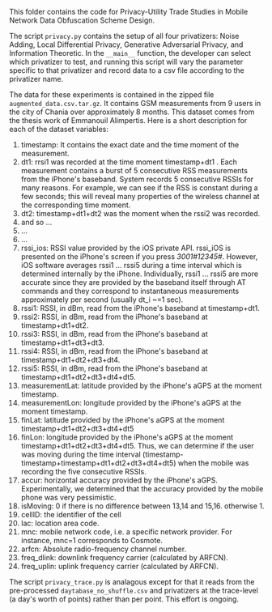 This folder contains the code for Privacy-Utility Trade Studies in Mobile Network Data Obfuscation Scheme Design.

The script `privacy.py` contains the setup of all four privatizers: Noise Adding, Local Differential Privacy, Generative Adversarial Privacy, and Information Theoretic. In the `__main__` function, the developer can select which privatizer to test, and running this script will vary the parameter specific to that privatizer and record data to a csv file according to the privatizer name.

The data for these experiments is contained in the zipped file `augmented_data.csv.tar.gz`. It contains GSM measurements from 9 users in the city of Chania over approximately 8 months. This dataset comes from the thesis work of  Emmanouil Alimpertis. Here is a short description for each of the dataset variables:

1. timestamp: It contains the exact date and the time moment of the measurement.
2. dt1: rrsi1 was recorded at the time moment timestamp+dt1 . Each measurement contains a burst of 5 consecutive RSS measurements from the iPhone's baseband. System records 5 consecutive RSSIs for many reasons. For example, we can see if the RSS is constant during a few seconds; this will reveal many properties of the wireless channel at the corresponding time moment.
3. dt2: timestamp+dt1+dt2 was the moment when the rssi2 was recorded.
4. and so ...
5. ...
6. ...
7. rssi\_ios: RSSI value provided by the iOS private API. rssi\_iOS is presented on the iPhone's screen if you press *3001#12345#*. However, iOS software averages rssi1 ... rssi5 during a time interval which is determined internally by the iPhone. Individually, rssi1 ... rssi5 are more accurate since they are provided by the baseband itself through AT commands and they correspond to instantaneous measurements approximately per second (usually dt\_i ~=1 sec).
8. rssi1: RSSI, in dBm, read from the iPhone's baseband at timestamp+dt1.
9. rssi2: RSSI, in dBm, read from the iPhone's baseband at timestamp+dt1+dt2.
10. rssi3: RSSI, in dBm, read from the iPhone's baseband at timestamp+dt1+dt3+dt3.
11. rssi4: RSSI, in dBm, read from the iPhone's baseband at timestamp+dt1+dt2+dt3+dt4.
12. rssi5: RSSI, in dBm, read from the iPhone's baseband at timestamp+dt1+dt2+dt3+dt4+dt5.
13. measurementLat: latitude provided by the iPhone's aGPS at the moment timestamp.
14. measurementLon: longitude provided by the iPhone's aGPS at the moment timestamp.
15. finLat: latitude provided by the iPhone's aGPS at the moment timestamp+dt1+dt2+dt3+dt4+dt5
16. finLon: longitude provided by the iPhone's aGPS at the moment timestamp+dt1+dt2+dt3+dt4+dt5. Thus, we can determine if the user was moving during the time interval (timestamp-timestamp+timestamp+dt1+dt2+dt3+dt4+dt5) when the mobile was recording the five consecutive RSSIs.
17.  accur: horizontal accuracy provided by the iPhone's aGPS. Experimentally, we determined that the accuracy provided by the mobile phone was very pessimistic.
18. isMoving: 0 if there is no difference between 13,14 and 15,16. otherwise 1.
19. cellID: the identifier of the cell
19. lac: location area code.
20. mnc: mobile network code, i.e. a specific network provider. For instance, mnc=1 corresponds to Cosmote.
21. arfcn: Absolute radio-frequency channel number.
22. freq\_dlink: downlink frequency carrier (calculated by ARFCN).
23. freq\_uplin: uplink frequency carrier (calculated by ARFCN).

The script `privacy_trace.py` is analagous except for that it reads from the pre-processed `daytabase_no_shuffle.csv` and privatizers at the trace-level (a day's worth of points) rather than per point. This effort is ongoing.
